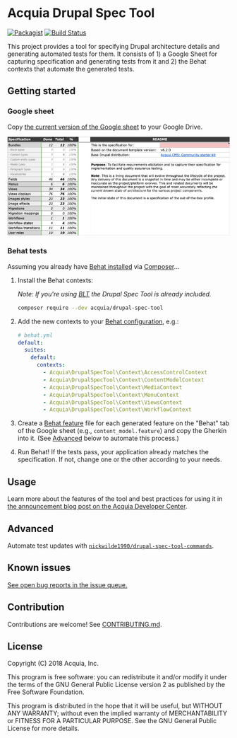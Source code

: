 # Acquia Drupal Spec Tool

[![Packagist](https://img.shields.io/packagist/v/acquia/drupal-spec-tool.svg)](https://packagist.org/packages/acquia/drupal-spec-tool) [![Build Status](https://travis-ci.org/acquia/drupal-spec-tool.svg?branch=master)](https://travis-ci.org/acquia/drupal-spec-tool)

This project provides a tool for specifying Drupal architecture details and generating automated tests for them. It consists of 1) a Google Sheet for capturing specification and generating tests from it and 2) the Behat contexts that automate the generated tests.

## Getting started

### Google sheet

Copy [the current version of the Google sheet](https://docs.google.com/spreadsheets/d/1h-SieCV9Dtrj8F4bqMvsbcHwIibN30j2oR9FMRDFT-8/edit?usp=sharing) to your Google Drive.

![Google Sheet Screenshot](images/screenshot.png)

### Behat tests

Assuming you already have [Behat installed](http://behat.org/en/latest/quick_start.html#installation) via [Composer](https://getcomposer.org/)...

1. Install the Behat contexts:

    _Note: If you're using [BLT](https://github.com/acquia/blt) the Drupal Spec Tool is already included._

    ```bash
    composer require --dev acquia/drupal-spec-tool
    ```

1. Add the new contexts to your [Behat configuration](http://behat.org/en/latest/user_guide/configuration.html), e.g.:

    ```yaml
    # behat.yml
    default:
      suites:
        default:
          contexts:
            - Acquia\DrupalSpecTool\Context\AccessControlContext
            - Acquia\DrupalSpecTool\Context\ContentModelContext
            - Acquia\DrupalSpecTool\Context\MediaContext
            - Acquia\DrupalSpecTool\Context\MenuContext
            - Acquia\DrupalSpecTool\Context\ViewsContext
            - Acquia\DrupalSpecTool\Context\WorkflowContext
    ```

1. Create a [Behat feature](http://behat.org/en/latest/user_guide/features_scenarios.html) file for each generated feature on the "Behat" tab of the Google sheet (e.g., `content_model.feature`) and copy the Gherkin into it. (See [Advanced](#advanced) below to automate this process.)

1. Run Behat! If the tests pass, your application already matches the specification. If not, change one or the other according to your needs.

## Usage

Learn more about the features of the tool and best practices for using it in [the announcement blog post on the Acquia Developer Center](https://dev.acquia.com/blog/a-specification-tool-for-drupal-8-/30/05/2018/19606).

## Advanced

Automate test updates with [`nickwilde1990/drupal-spec-tool-commands`](https://packagist.org/packages/nickwilde1990/drupal-spec-tool-commands).

## Known issues

[See open bug reports in the issue queue.](https://github.com/acquia/drupal-spec-tool/labels/bug)

## Contribution

Contributions are welcome! See [CONTRIBUTING.md](CONTRIBUTING.md).

## License

Copyright (C) 2018 Acquia, Inc.

This program is free software: you can redistribute it and/or modify it under the terms of the GNU General Public License version 2 as published by the Free Software Foundation.

This program is distributed in the hope that it will be useful, but WITHOUT ANY WARRANTY; without even the implied warranty of MERCHANTABILITY or FITNESS FOR A PARTICULAR PURPOSE. See the GNU General Public License for more details.
